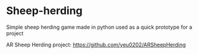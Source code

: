 # Sheep-herding
Simple sheep herding game made in python used as a quick prototype for a project

AR Sheep Herding project: https://github.com/yeu0202/ARSheepHerding
